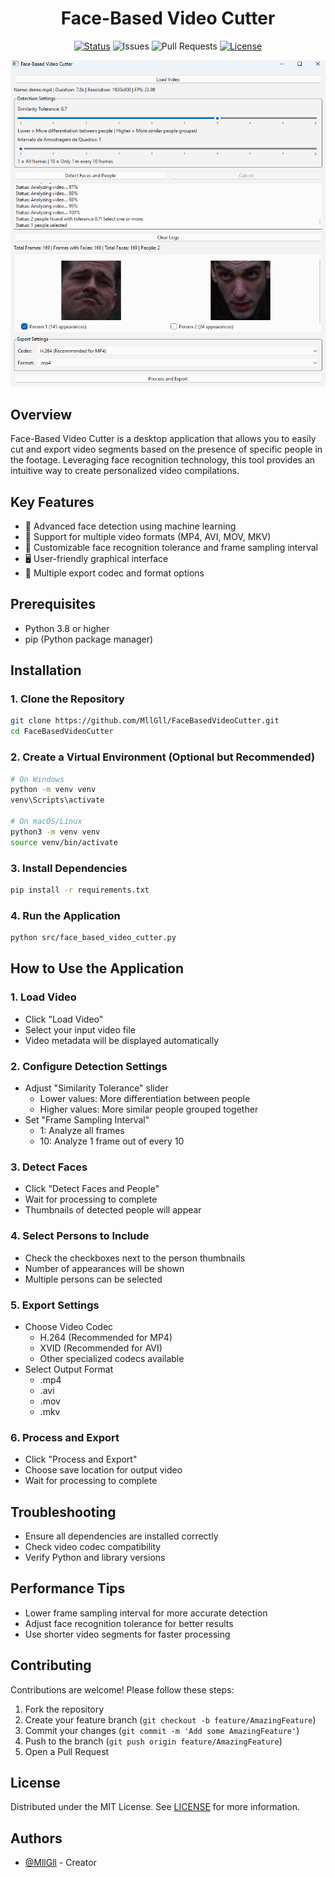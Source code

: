 <h1 align="center">Face-Based Video Cutter</h1>

<div align="center">

[![Status](https://img.shields.io/badge/status-active-success.svg)]()
![Issues](https://img.shields.io/github/issues/MllGll/FaceBasedVideoCutter
)
![Pull Requests](https://img.shields.io/github/issues-pr/MllGll/FaceBasedVideoCutter
)
[![License](https://img.shields.io/badge/license-MIT-blue.svg)](https://github.com/MllGll/FaceBasedVideoCutter/blob/main/LICENSE)

</div>

<div align="center">

![demo_screen](./demo-screen.png)

</div>

## Overview

Face-Based Video Cutter is a desktop application that allows you to easily cut and export video segments based on the presence of specific people in the footage. Leveraging face recognition technology, this tool provides an intuitive way to create personalized video compilations.

## Key Features

- 👤 Advanced face detection using machine learning
- 🎥 Support for multiple video formats (MP4, AVI, MOV, MKV)
- 🔧 Customizable face recognition tolerance and frame sampling interval
- 🖥️ User-friendly graphical interface
- 💾 Multiple export codec and format options

## Prerequisites

- Python 3.8 or higher
- pip (Python package manager)

## Installation

### 1. Clone the Repository

```bash
git clone https://github.com/MllGll/FaceBasedVideoCutter.git
cd FaceBasedVideoCutter
```

### 2. Create a Virtual Environment (Optional but Recommended)

```bash
# On Windows
python -m venv venv
venv\Scripts\activate

# On macOS/Linux
python3 -m venv venv
source venv/bin/activate
```

### 3. Install Dependencies

```bash
pip install -r requirements.txt
```

### 4. Run the Application

```bash
python src/face_based_video_cutter.py
```

## How to Use the Application

### 1. Load Video
- Click "Load Video"
- Select your input video file
- Video metadata will be displayed automatically

### 2. Configure Detection Settings
- Adjust "Similarity Tolerance" slider
  - Lower values: More differentiation between people
  - Higher values: More similar people grouped together
- Set "Frame Sampling Interval"
  - 1: Analyze all frames
  - 10: Analyze 1 frame out of every 10

### 3. Detect Faces
- Click "Detect Faces and People"
- Wait for processing to complete
- Thumbnails of detected people will appear

### 4. Select Persons to Include
- Check the checkboxes next to the person thumbnails
- Number of appearances will be shown
- Multiple persons can be selected

### 5. Export Settings
- Choose Video Codec
  - H.264 (Recommended for MP4)
  - XVID (Recommended for AVI)
  - Other specialized codecs available
- Select Output Format
  - .mp4
  - .avi
  - .mov
  - .mkv

### 6. Process and Export
- Click "Process and Export"
- Choose save location for output video
- Wait for processing to complete

## Troubleshooting

- Ensure all dependencies are installed correctly
- Check video codec compatibility
- Verify Python and library versions

## Performance Tips

- Lower frame sampling interval for more accurate detection
- Adjust face recognition tolerance for better results
- Use shorter video segments for faster processing

## Contributing

Contributions are welcome! Please follow these steps:

1. Fork the repository
2. Create your feature branch (`git checkout -b feature/AmazingFeature`)
3. Commit your changes (`git commit -m 'Add some AmazingFeature'`)
4. Push to the branch (`git push origin feature/AmazingFeature`)
5. Open a Pull Request

## License

Distributed under the MIT License. See [LICENSE](https://github.com/MllGll/FaceBasedVideoCutter/blob/main/LICENSE) for more information.

## Authors

- [@MllGll](https://github.com/MllGll) - Creator
